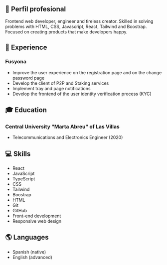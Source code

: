 ## 💼 Perfil profesional
Frontend web developer, engineer and tireless creator. Skilled in solving problems with HTML, CSS, Javascript, React, Tailwind and Boostrap. Focused on creating products that make developers happy.

## 💼 Experience

### Fusyona
- Improve the user experience on the registration page and on the change password page
- Develop the client of P2P and Staking services
- Implement tray and page notifications
- Develop the frontend of the user identity verification process (KYC)

## 🎓 Education

### Central University "Marta Abreu" of Las Villas
- Telecommunications and Electronics Engineer (2020)

## 💻 Skills

- React
- JavaScript
- TypeScript
- CSS
- Tailwind
- Boostrap
- HTML
- Git
- GitHub
- Front-end development
- Responsive web design

## 🌎 Languages

- Spanish (native)
- English (advanced)
